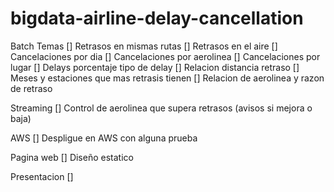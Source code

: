 # bigdata-airline-delay-cancellation

Batch Temas
[] Retrasos en mismas rutas
[] Retrasos en el aire
[] Cancelaciones por dia
[] Cancelaciones por aerolinea
[] Cancelaciones por lugar
[] Delays porcentaje tipo de delay
[] Relacion distancia retraso
[] Meses y estaciones que mas retrasis tienen
[] Relacion de aerolinea y razon de retraso

Streaming
[] Control de aerolinea que supera retrasos (avisos si mejora o baja)

AWS
[] Despligue en AWS con alguna prueba

Pagina web
[] Diseño estatico

Presentacion
[] 

